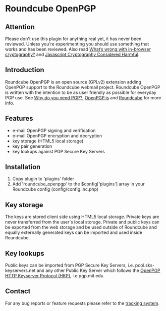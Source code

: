 Roundcube OpenPGP
=================

Attention
---------
Please don't use this plugin for anything real yet, it has never been reviewed. 
Unless you're experimenting you should use something that works and has been reviewed.
Also read [What’s wrong with in-browser cryptography?][wrong] and [Javascript Cryptography Considered Harmful][harmful].

Introduction
------------
Roundcube OpenPGP is an open source (GPLv2) extension adding OpenPGP support
to the Roundcube webmail project. Roundcube OpenPGP is written with the intention to
be as user friendly as possible for everyday PGP use. See
[Why do you need PGP?][why], [OpenPGP.js][openpgpjs] and [Roundcube][roundcube]
for more info.

Features
--------
- e-mail OpenPGP signing and verification
- e-mail OpenPGP encryption and decryption
- key storage (HTML5 local storage)
- key pair generation
- key lookups against PGP Secure Key Servers

Installation
------------
1. Copy plugin to 'plugins' folder
2. Add 'roundcube_openpgp' to the $config['plugins'] array in your Roundcube config (config/config.inc.php)

Key storage
-----------
The keys are stored client side using HTML5 local storage.
Private keys are never transferred from the user's local storage.
Private and public keys can be exported from the web storage and be used outside of Roundcube and equally
externally generated keys can be imported and used inside Roundcube.

Key lookups
-----------
Public keys can be imported from PGP Secure Key Servers, i.e. pool.sks-keyservers.net and
any other Public Key Server which follows the [OpenPGP HTTP Keyserver Protocol 
(HKP)][draft], i.e pgp.mit.edu.

Contact
-------
For any bug reports or feature requests please refer to the [tracking system][issues].

[roundcube]: http://www.roundcube.net/
[openpgpjs]: https://openpgpjs.org/
[issues]: https://github.com/lazlolazlolazlo/roundcube_openpgp/issues
[wrong]: http://tonyarcieri.com/whats-wrong-with-webcrypto
[harmful]: http://www.matasano.com/articles/javascript-cryptography/
[why]: http://www.pgpi.org/doc/whypgp/en/
[draft]: https://tools.ietf.org/html/draft-shaw-openpgp-hkp-00
